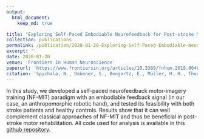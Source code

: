 ```yaml
---
output: 
  html_document:
    keep_md: true

title: "Exploring Self-Paced Embodiable Neurofeedback for Post-stroke Motor Rehabilitation"
collection: publications
permalink: /publication/2020-01-20-Exploring-Self-Paced-Embodiable-Neurofeedback-for-Post-stroke-Motor-Rehabilitation-number-1
excerpt: '' 
date: 2020-01-20
venue: 'Frontiers in Human Neuroscience'
paperurl: 'https://www.frontiersin.org/articles/10.3389/fnhum.2019.00461/full'
citation: 'Spychala, N., Debener, S., Bongartz, E., Müller, H. H., Thorne, J. D., Philipsen, A., & Braun, N. (2020). Exploring Self-Paced Embodiable Neurofeedback for Post-stroke Motor Rehabilitation. Frontiers in Human Neuroscience, 13, 461.'
---
```


In this study, we developed a self-paced neurofeedback motor-imagery training (NF-MIT) paradigm with an embodiable feedback signal (in our case, an anthropomorphic robotic hand), and tested its feasibility with both stroke patients and healthy controls. Results show that it can well complement classical approaches of NF-MIT and thus be beneficial in post-stroke motor rehabilitation. All code used for analysis is available in this [github repository](https://github.com/nadinespy/SelfPacedEmbodiableNeurofeedback).

